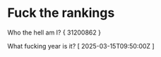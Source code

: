 # Fuck the rankings

Who the hell am I?
{ 31200862 }

What fucking year is it?
[ 2025-03-15T09:50:00Z ]
